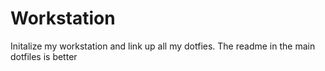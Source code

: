 # Workstation

Initalize my workstation and link up all my dotfies.
The readme in the main dotfiles is better


